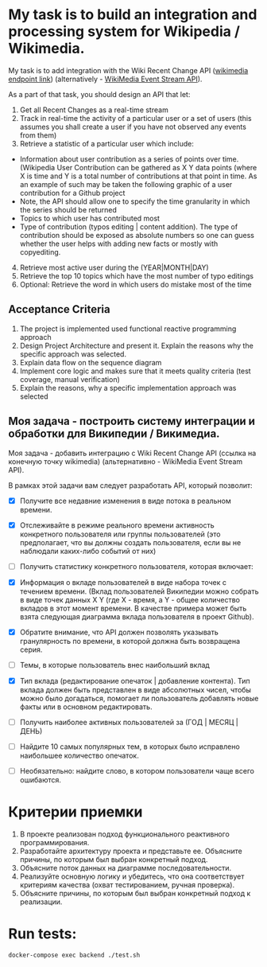 # My task is to build an integration and processing system for Wikipedia / Wikimedia.

My task is to add integration with the Wiki Recent Change API  ([wikimedia endpoint link](https://en.wikipedia.org/w/api.php?action=help&modules=feedrecentchanges)) (alternatively - [WikiMedia Event Stream API](https://wikitech.wikimedia.org/wiki/Event_Platform/EventStreams)).

As a part of that task, you should design an API that let:
1. Get all Recent Changes as a real-time stream
2. Track in real-time the activity of a particular user or a set of users (this assumes you shall create a user if you have not observed any events from them) 
3. Retrieve a statistic of a particular user which include:
- Information about user contribution as a series of points over time. (Wikipedia User Contribution can be gathered as X Y data points (where X is time and Y is a total number of contributions at that point in time. As an example of such may be taken the following graphic of a user contribution for a Github project
- Note, the API should allow one to specify the time granularity in which the series should be returned 
- Topics to which user has contributed most
- Type of contribution (typos editing | content addition). The type of contribution should be exposed as absolute numbers so one can guess whether the user helps with adding new facts or mostly with copyediting.
4. Retrieve most active user during the (YEAR|MONTH|DAY)
5. Retrieve the top 10 topics which have the most number of typo editings
6. Optional: Retrieve the word in which users do mistake most of the time


## Acceptance Criteria 

1. The project is implemented used functional reactive programming approach
2. Design Project Architecture and present it. Explain the reasons why the specific approach was selected.
3. Explain data flow on the sequence diagram
4. Implement core logic and makes sure that it meets quality criteria (test coverage, manual verification)
5. Explain the reasons, why a specific implementation approach was selected


## Моя задача - построить систему интеграции и обработки для Википедии / Викимедиа.

Моя задача - добавить интеграцию с Wiki Recent Change API (ссылка на конечную точку wikimedia) (альтернативно - WikiMedia Event Stream API).

В рамках этой задачи вам следует разработать API, который позволит:
- [x] Получите все недавние изменения в виде потока в реальном времени.
- [x] Отслеживайте в режиме реального времени активность конкретного пользователя или группы пользователей (это предполагает, что вы должны создать пользователя, если вы не наблюдали каких-либо событий от них)
- [ ]  Получить статистику конкретного пользователя, которая включает:
- [x]  Информация о вкладе пользователей в виде набора точек с течением времени. (Вклад пользователей Википедии можно собрать в виде точек данных X Y (где X - время, а Y - общее количество вкладов в этот момент времени. В качестве примера может быть взята следующая диаграмма вклада пользователя в проект Github).
- [x]  Обратите внимание, что API должен позволять указывать гранулярность по времени, в которой должна быть возвращена серия.
- [ ]  Темы, в которые пользователь внес наибольший вклад
- [x]  Тип вклада (редактирование опечаток | добавление контента). Тип вклада должен быть представлен в виде абсолютных чисел, чтобы можно было догадаться, помогает ли пользователь добавлять новые факты или в основном редактировать.
- [ ]  Получить наиболее активных пользователей за (ГОД | МЕСЯЦ | ДЕНЬ)
- [ ]  Найдите 10 самых популярных тем, в которых было исправлено наибольшее количество опечаток.
- [ ]  Необязательно: найдите слово, в котором пользователи чаще всего ошибаются.


# Критерии приемки

1. В проекте реализован подход функционального реактивного программирования.
2. Разработайте архитектуру проекта и представьте ее. Объясните причины, по которым был выбран конкретный подход.
3. Объясните поток данных на диаграмме последовательности.
4. Реализуйте основную логику и убедитесь, что она соответствует критериям качества (охват тестированием, ручная проверка).
5. Объясните причины, по которым был выбран конкретный подход к реализации.


# Run tests:
```
docker-compose exec backend ./test.sh
```